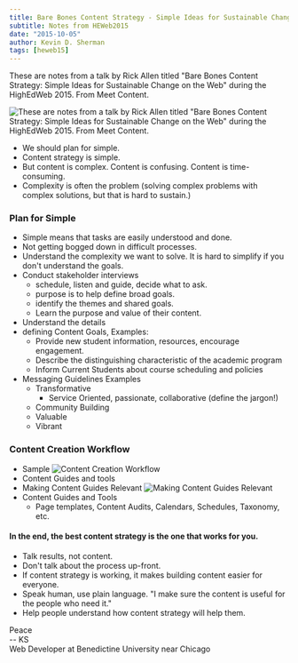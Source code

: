 ```yaml
---
title: Bare Bones Content Strategy - Simple Ideas for Sustainable Change on the Web
subtitle: Notes from HEWeb2015
date: "2015-10-05"
author: Kevin D. Sherman
tags: [heweb15]
---
```


These are notes from a talk by Rick Allen titled "Bare Bones Content Strategy: Simple Ideas for Sustainable Change on the Web" during the HighEdWeb 2015. From Meet Content. 

![These are notes from a talk by Rick Allen titled "Bare Bones Content Strategy: Simple Ideas for Sustainable Change on the Web" during the HighEdWeb 2015. From Meet Content.](https://s3-us-west-2.amazonaws.com/assets.kshermphoto.com/images/2015/heweb2015-bbcontentstrategy.JPG)

* We should plan for simple.
* Content strategy is simple. 
* But content is complex. Content is confusing. Content is time-consuming.
* Complexity is often the problem (solving complex problems with complex solutions, but that is hard to sustain.)

### Plan for Simple
* Simple means that tasks are easily understood and done. 
* Not getting bogged down in difficult processes. 
* Understand the complexity we want to solve. It is hard to simplify if you don't understand the goals.
* Conduct stakeholder interviews
	* schedule, listen and guide, decide what to ask. 
	* purpose is to help define broad goals. 
	* identify the themes and shared goals.
	* Learn the purpose and value of their content.
* Understand the details
* defining Content Goals, Examples:
	* Provide new student information, resources, encourage engagement. 
	* Describe the distinguishing characteristic of the academic program
	* Inform Current Students about course scheduling and policies
* Messaging Guidelines Examples
	* Transformative
		* Service Oriented, passionate, collaborative (define the jargon!)
	* Community Building
	* Valuable
	* Vibrant

### Content Creation Workflow
* Sample
![Content Creation Workflow](https://s3-us-west-2.amazonaws.com/assets.kshermphoto.com/images/2015/heweb2015-bbcontentstrategy_2.JPG)
* Content Guides and tools
* Making Content Guides Relevant
![Making Content Guides Relevant](https://s3-us-west-2.amazonaws.com/assets.kshermphoto.com/images/2015/heweb2015-bbcontentstrategy_3.JPG)
* Content Guides and Tools
	* Page templates, Content Audits, Calendars, Schedules, Taxonomy, etc.

#### In the end, the best content strategy is the one that works for you.

* Talk results, not content. 
* Don't talk about the process up-front.
* If content strategy is working, it makes building content easier for everyone. 
* Speak human, use plain language. "I make sure the content is useful for the people who need it."
* Help people understand how content strategy will help them. 


Peace<br>-- KS<br>Web Developer at Benedictine University near Chicago
